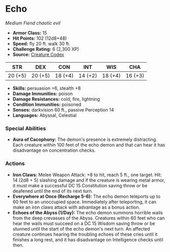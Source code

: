 # Echo

*Medium* *Fiend* *chaotic evil*

- **Armor Class:** 15
- **Hit Points:** 102 (12d8+48)
- **Speed:** fly 20 ft. walk 30 ft.
- **Challenge Rating:** 6 (2,300 XP)
- **Source:** [Creature Codex](https://koboldpress.com/kpstore/product/creature-codex-for-5th-edition-dnd/)

| STR | DEX | CON | INT | WIS | CHA |
| --- | --- | --- | --- | --- | --- |
| 20 (+5) | 20 (+5) | 18 (+4) | 14 (+2) | 18 (+4) | 16 (+3) |

- **Skills:** persuasion +6, stealth +8
- **Damage Immunities:** poison
- **Damage Resistances:** cold, fire, lightning
- **Condition Immunities:** poisoned
- **Senses:** darkvision 60 ft., passive Perception 14
- **Languages:** Abyssal, Celestial
### Special Abilities
- **Aura of Cacophony:** The demon's presence is extremely distracting. Each creature within 100 feet of the echo demon and that can hear it has disadvantage on concentration checks.
### Actions
- **Iron Claws:** Melee Weapon Attack: +8 to hit, reach 5 ft., one target. Hit: 14 (2d8 + 5) slashing damage and if the creature is wearing metal armor, it must make a successful DC 15 Constitution saving throw or be deafened until the end of its next turn.
- **Everywhere at Once (Recharge 5-6):** The echo demon teleports up to 60 feet to an unoccupied space. Immediately after teleporting, it can make an iron claws attack with advantage as a bonus action.
- **Echoes of the Abyss (1/Day):** The echo demon summons horrible wails from the deep crevasses of the Abyss. Creatures within 60 feet who can hear the wails must succeed on a DC 15 Wisdom saving throw or be stunned until the start of the echo demon's next turn. An affected creature continues hearing the troubling echoes of these cries until it finishes a long rest, and it has disadvantage on Intelligence checks until then.
